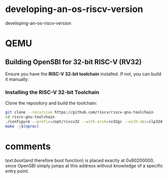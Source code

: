 # developing-an-os-riscv-version
developing-an-os-riscv-version


# QEMU 

## Building OpenSBI for 32-bit RISC-V (RV32)

Ensure you have the **RISC-V 32-bit toolchain** installed. If not, you can build it manually:

### Installing the RISC-V 32-bit Toolchain
Clone the repository and build the toolchain:

```sh
git clone --recursive https://github.com/riscv/riscv-gnu-toolchain
cd riscv-gnu-toolchain
./configure --prefix=/opt/riscv32 --with-arch=rv32gc --with-abi=ilp32d
make -j$(nproc) 
```

# comments

*text.boot*(and therefore boot function) is placed exactly at 0x80200000, 
since OpenSBI simply jumps at this address without
knowledge of a specific entry point.

